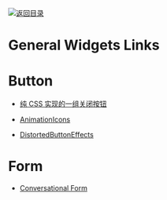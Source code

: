 [![返回目录](https://parg.co/UGo)](https://github.com/wxyyxc1992/Awesome-Links)

# General Widgets Links

# Button

* [纯 CSS 实现的一组关闭按钮](http://www.html5tricks.com/demo/css3-close-button/index.html)

* [AnimationIcons](http://tympanus.net/codrops/2016/02/23/icon-animations-powered-by-mo-js/)

* [DistortedButtonEffects](http://tympanus.net/Development/DistortedButtonEffects/)

# Form

* [Conversational Form](https://github.com/space10-community/conversational-form)
